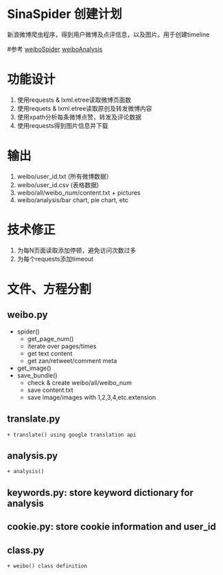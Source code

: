 # SinaSpider 创建计划
新浪微博爬虫程序，得到用户微博及点评信息，以及图片。用于创建timeline

#参考 
[weiboSpider](https://github.com/knightReigh/weiboSpider-1)
[weiboAnalysis](https://github.com/dingmyu/weibo_analysis)

# 功能设计
1. 使用requests & lxml.etree读取微博页面数
2. 使用requets & lxml.etree读取原创及转发微博内容
3. 使用xpath分析每条微博点赞，转发及评论数据
4. 使用requests得到图片信息并下载

# 输出
1. weibo/user_id.txt (所有微博数据）
2. weibo/user_id.csv (表格数据)
3. weibo/all/weibo_num/content.txt + pictures
4. weibo/analysis/bar chart, pie chart, etc

# 技术修正
1. 为每N页面读取添加停顿，避免访问次数过多
2. 为每个requests添加timeout

# 文件、方程分割
## weibo.py
  + spider()
      + get_page_num()
      + iterate over pages/times
      + get text content
      + get zan/retweet/comment meta
   + get_image()
   + save_bundle()
      + check & create weibo/all/weibo_num
      + save content.txt
      + save image/images with 1,2,3,4,etc.extension
      
 ## translate.py
    + translate() using google translation api
  
  
 ## analysis.py
    + analysis()
 
 ## keywords.py: store keyword dictionary for analysis
 
 ## cookie.py: store cookie information and user_id
 
 ## class.py
    + weibo() class definition

